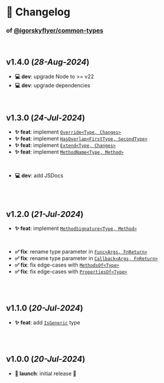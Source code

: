 # 📒 Changelog

### of [@igorskyflyer/common-types](https://github.com/igorskyflyer/npm-common-types)

<br>

## v1.4.0 (*28-Aug-2024*)

- **💻 dev**: upgrade Node to >= v22
- **💻 dev**: upgrade dependencies

<br>

## v1.3.0 (*24-Jul-2024*)

- **✨ feat**: implement [`Override<Type, Changes>`](./README.md#overridetype-changes)
- **✨ feat**: implement [`HasOverlap<FirstType, SecondType>`](./README.md#hasoverlapfirsttype-secondtype)
- **✨ feat**: implement [`Extend<Type, Changes>`](./README.md#extendtype-changes)
- **✨ feat**: implement [`MethodName<Type, Method>`](./README.md#methodnametype-method)

<br>

- **💻 dev**: add JSDocs

<br>
<br>

## v1.2.0 (*21-Jul-2024*)

- **✨ feat**: implement [`MethodSignature<Type, Method>`](./README.md#methodsignaturetype-method)

<br>

- **✅ fix**: rename type parameter in [`Func<Args, FnReturn>`](./README.md#funcargs-fnreturn)
- **✅ fix**: rename type parameter in [`Callback<Args, FnReturn>`](./README.md#callbackargs-fnreturn)
- **✅ fix**: fix edge-cases with [`MethodsOf<Type>`](./README.md#methodsoftype)
- **✅ fix**: fix edge-cases with [`PropertiesOf<Type>`](./README.md#propertiesoftype)

<br>
<br>

## v1.1.0 (*20-Jul-2024*)

- **✨ feat**: add [`IsGeneric`](./README.md#isgenerictype) type

<br>
<br>

## v1.0.0 (*20-Jul-2024*)

- **🚀 launch**: initial release 🎉

